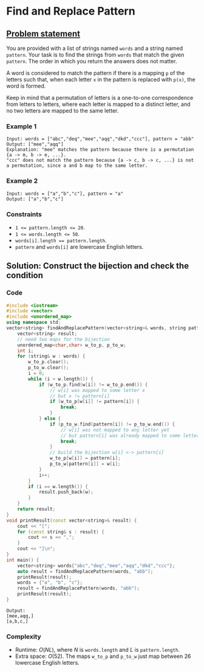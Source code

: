 # Find and Replace Pattern

## [Problem statement](https://leetcode.com/problems/find-and-replace-pattern/)

You are provided with a list of strings named `words` and a string named `pattern`. Your task is to find the strings from `words` that match the given `pattern`. The order in which you return the answers does not matter.

A word is considered to match the pattern if there is a mapping `p` of the letters such that, when each letter `x` in the pattern is replaced with `p(x)`, the word is formed.

Keep in mind that a permutation of letters is a one-to-one correspondence from letters to letters, where each letter is mapped to a distinct letter, and no two letters are mapped to the same letter. 

### Example 1
```text
Input: words = ["abc","deq","mee","aqq","dkd","ccc"], pattern = "abb"
Output: ["mee","aqq"]
Explanation: "mee" matches the pattern because there is a permutation {a -> m, b -> e, ...}. 
"ccc" does not match the pattern because {a -> c, b -> c, ...} is not a permutation, since a and b map to the same letter.
```
### Example 2
```text
Input: words = ["a","b","c"], pattern = "a"
Output: ["a","b","c"]
``` 

### Constraints

* `1 <= pattern.length <= 20`.
* `1 <= words.length <= 50`.
* `words[i].length == pattern.length`.
* `pattern` and `words[i]` are lowercase English letters.

## Solution: Construct the bijection and check the condition

### Code

```cpp
#include <iostream>
#include <vector>
#include <unordered_map>
using namespace std;
vector<string> findAndReplacePattern(vector<string>& words, string pattern) {
    vector<string> result;  
    // need two maps for the bijection
    unordered_map<char,char> w_to_p, p_to_w;
    int i;
    for (string& w : words) {
        w_to_p.clear();
        p_to_w.clear();
        i = 0;
        while (i < w.length()) {
            if (w_to_p.find(w[i]) != w_to_p.end()) {
                // w[i] was mapped to some letter x
                // but x != pattern[i]
                if (w_to_p[w[i]] != pattern[i]) {
                    break;
                }
            } else {
                if (p_to_w.find(pattern[i]) != p_to_w.end()) {
                    // w[i] was not mapped to any letter yet
                    // but pattern[i] was already mapped to some letter
                    break;
                }
                // build the bijection w[i] <-> pattern[i]
                w_to_p[w[i]] = pattern[i];
                p_to_w[pattern[i]] = w[i];
            }
            i++;
        }
        if (i == w.length()) {
            result.push_back(w);
        }
    }
    return result;
}
void printResult(const vector<string>& result) {
    cout << "[";
    for (const string& s : result) {
        cout << s << ",";
    }
    cout << "]\n";
}
int main() {
    vector<string> words{"abc","deq","mee","aqq","dkd","ccc"};
    auto result = findAndReplacePattern(words, "abb");
    printResult(result);
    words = {"a", "b", "c"};
    result = findAndReplacePattern(words, "abb");
    printResult(result);
}
```
```text
Output:
[mee,aqq,]
[a,b,c,]
```

### Complexity
* Runtime: $O(NL)$, where $N$ is `words.length` and $L$ is `pattern.length`.
* Extra space: $O(52)$. The maps `w_to_p` and `p_to_w` just map between 26 lowercase English letters.



